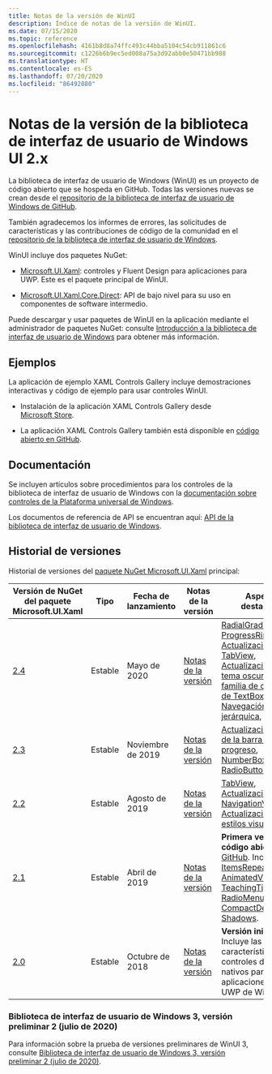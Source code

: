 ```yaml
---
title: Notas de la versión de WinUI
description: Índice de notas de la versión de WinUI.
ms.date: 07/15/2020
ms.topic: reference
ms.openlocfilehash: 4161b8d8a74ffc493c44bba5104c54cb911861c6
ms.sourcegitcommit: c1226b6b9ec5ed008a75a3d92abb0e50471bb988
ms.translationtype: HT
ms.contentlocale: es-ES
ms.lasthandoff: 07/20/2020
ms.locfileid: "86492880"
---
```

# <a name="windows-ui-library-2x-release-notes"></a>Notas de la versión de la biblioteca de interfaz de usuario de Windows UI 2.x

La biblioteca de interfaz de usuario de Windows (WinUI) es un proyecto de código abierto que se hospeda en GitHub. Todas las versiones nuevas se crean desde el [repositorio de la biblioteca de interfaz de usuario de Windows de GitHub](https://aka.ms/winui).

También agradecemos los informes de errores, las solicitudes de características y las contribuciones de código de la comunidad en el [repositorio de la biblioteca de interfaz de usuario de Windows](https://aka.ms/winui).

WinUI incluye dos paquetes NuGet:

* [Microsoft.UI.Xaml](https://www.nuget.org/packages/Microsoft.UI.Xaml): controles y Fluent Design para aplicaciones para UWP. Este es el paquete principal de WinUI.

* [Microsoft.UI.Xaml.Core.Direct](https://www.nuget.org/packages/Microsoft.UI.Xaml.Core.Direct): API de bajo nivel para su uso en componentes de software intermedio.

Puede descargar y usar paquetes de WinUI en la aplicación mediante el administrador de paquetes NuGet: consulte [Introducción a la biblioteca de interfaz de usuario de Windows](https://docs.microsoft.com/uwp/toolkits/winui/getting-started) para obtener más información.

## <a name="examples"></a>Ejemplos

La aplicación de ejemplo XAML Controls Gallery incluye demostraciones interactivas y código de ejemplo para usar controles WinUI.

* Instalación de la aplicación XAML Controls Gallery desde [Microsoft Store](
https://www.microsoft.com/p/xaml-controls-gallery/9msvh128x2zt).

* La aplicación XAML Controls Gallery también está disponible en [código abierto en GitHub](
https://github.com/Microsoft/Xaml-Controls-Gallery).

## <a name="documentation"></a>Documentación

Se incluyen artículos sobre procedimientos para los controles de la biblioteca de interfaz de usuario de Windows con la [documentación sobre controles de la Plataforma universal de Windows](/windows/uwp/design/controls-and-patterns/).

Los documentos de referencia de API se encuentran aquí: [API de la biblioteca de interfaz de usuario de Windows](/uwp/api/overview/winui/).

## <a name="version-history"></a>Historial de versiones

Historial de versiones del [paquete NuGet Microsoft.UI.Xaml](https://www.nuget.org/packages/Microsoft.UI.Xaml) principal:

| Versión de NuGet del paquete Microsoft.UI.Xaml | Tipo | Fecha de lanzamiento | Notas de la versión | Aspectos destacados |
| --- | --- | --- | --- | --- |
| [2.4](winui-2.4.md) | Estable | Mayo de 2020 | [Notas de la versión](winui-2.4.md) | [RadialGradientBrush](winui-2.4.md#radialgradientbrush), [ProgressRing](winui-2.4.md#progressring), [Actualizaciones de TabView](winui-2.4.md#tabview-updates), [Actualizaciones del tema oscuro a la familia de controles de TextBox ](winui-2.4.md#dark-theme-updates-to-textbox-family-of-controls), [Navegación jerárquica](winui-2.4.md#hierarchical-navigation),  |
| [2.3](winui-2.3.md) | Estable | Noviembre de 2019 | [Notas de la versión](winui-2.3.md) | [Actualización visual de la barra de progreso](winui-2.3.md#progress-bar-visual-refresh), [NumberBox](winui-2.3.md#numberbox), [RadioButtons](winui-2.3.md#radiobuttons) |
| [2.2](winui-2.2.md) | Estable | Agosto de 2019 | [Notas de la versión](winui-2.2.md) | [TabView](winui-2.2.md#tabview), [Actualizaciones de NavigationView](winui-2.2.md#navigationview-updates), [Actualizaciones de estilos visuales](winui-2.2.md#visual-style-updates)  |
| [2.1](winui-2.1.md) | Estable | Abril de 2019 | [Notas de la versión](winui-2.1.md) | **Primera versión de código abierto** de [GitHub](https://github.com/microsoft/microsoft-ui-xaml). Incluye [ItemsRepeater](winui-2.1.md#itemsrepeater), [AnimatedVisualPlayer](winui-2.1.md#animatedvisualplayer), [TeachingTip](winui-2.1.md#teachingtip), [RadioMenuFlyoutItem](winui-2.1.md#radiomenuflyoutitem), [CompactDensity](winui-2.1.md#compactdensity) y [Shadows](winui-2.1.md#shadows). |
| [2.0](winui-2.0.md) | Estable | Octubre de 2018 | [Notas de la versión](winui-2.0.md) | **Versión inicial**. Incluye las características y los controles de Fluent nativos para las aplicaciones para UWP de Windows.  |

### <a name="windows-ui-library-3-preview-2-july-2020"></a>Biblioteca de interfaz de usuario de Windows 3, versión preliminar 2 (julio de 2020)

Para información sobre la prueba de versiones preliminares de WinUI 3, consulte [Biblioteca de interfaz de usuario de Windows 3, versión preliminar 2 (julio de 2020)](../../winui3/index.md).
